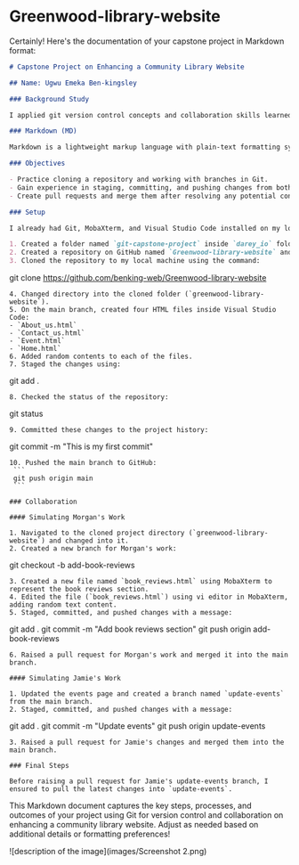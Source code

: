 # Greenwood-library-website

Certainly! Here's the documentation of your capstone project in Markdown format:

```markdown
# Capstone Project on Enhancing a Community Library Website

## Name: Ugwu Emeka Ben-kingsley

### Background Study

I applied git version control concepts and collaboration skills learned so far with darey.io. This has helped to enhance my understanding of branching, merging, conflict resolution, and collaborative development using Git, mirroring real-world scenarios where version control is essential for team-based projects.

### Markdown (MD)

Markdown is a lightweight markup language with plain-text formatting syntax. It is designed to be easy to read and write, and its syntax is converted into HTML for rendering on web pages. Markdown is widely used for formatting README files, documentation, notes, messages in online forums, and other types of text that benefit from simple formatting. In this project, Markdown (MD) was used.

### Objectives

- Practice cloning a repository and working with branches in Git.
- Gain experience in staging, committing, and pushing changes from both developers.
- Create pull requests and merge them after resolving any potential conflicts.

### Setup

I already had Git, MobaXterm, and Visual Studio Code installed on my local machine. Here are the steps I followed to set up the project:

1. Created a folder named `git-capstone-project` inside `darey_io` folder.
2. Created a repository on GitHub named `Greenwood-library-website` and initialized it with a `README.md` file.
3. Cloned the repository to my local machine using the command:
   ```
   git clone https://github.com/benking-web/Greenwood-library-website
   ```
4. Changed directory into the cloned folder (`greenwood-library-website`).
5. On the main branch, created four HTML files inside Visual Studio Code:
   - `About_us.html`
   - `Contact_us.html`
   - `Event.html`
   - `Home.html`
6. Added random contents to each of the files.
7. Staged the changes using:
   ```
   git add .
   ```
8. Checked the status of the repository:
   ```
   git status
   ```
9. Committed these changes to the project history:
   ```
   git commit -m "This is my first commit"
   ```
10. Pushed the main branch to GitHub:
    ```
    git push origin main
    ```

### Collaboration

#### Simulating Morgan's Work

1. Navigated to the cloned project directory (`greenwood-library-website`) and changed into it.
2. Created a new branch for Morgan's work:
   ```
   git checkout -b add-book-reviews
   ```
3. Created a new file named `book_reviews.html` using MobaXterm to represent the book reviews section.
4. Edited the file (`book_reviews.html`) using vi editor in MobaXterm, adding random text content.
5. Staged, committed, and pushed changes with a message:
   ```
   git add .
   git commit -m "Add book reviews section"
   git push origin add-book-reviews
   ```
6. Raised a pull request for Morgan's work and merged it into the main branch.

#### Simulating Jamie's Work

1. Updated the events page and created a branch named `update-events` from the main branch.
2. Staged, committed, and pushed changes with a message:
   ```
   git add .
   git commit -m "Update events"
   git push origin update-events
   ```
3. Raised a pull request for Jamie's changes and merged them into the main branch.

### Final Steps

Before raising a pull request for Jamie's update-events branch, I ensured to pull the latest changes into `update-events`.

```

This Markdown document captures the key steps, processes, and outcomes of your project using Git for version control and collaboration on enhancing a community library website. Adjust as needed based on additional details or formatting preferences!





![description of the image](images/Screenshot 2.png)
